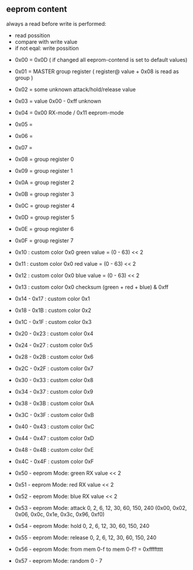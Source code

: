 eeprom content
--

always a read before write is performed:
+ read possition
+ compare with write value
+ if not eqal: write possition

   
- 0x00 = 0x0D ( if changed all eeprom-contend is set to default values)
- 0x01 = MASTER group register ( register@ value + 0x08 is read as group )
- 0x02 = some unknown attack/hold/release value
- 0x03 = value 0x00 - 0xff unknown
- 0x04 = 0x00 RX-mode / 0x11 eeprom-mode
- 0x05 = 
- 0x06 =
- 0x07 =
- 0x08 = group register 0
- 0x09 = group register 1
- 0x0A = group register 2
- 0x0B = group register 3
- 0x0C = group register 4
- 0x0D = group register 5
- 0x0E = group register 6
- 0x0F = group register 7

- 0x10 : custom color 0x0 green value = (0 - 63) << 2
- 0x11 : custom color 0x0 red   value = (0 - 63) << 2
- 0x12 : custom color 0x0 blue  value = (0 - 63) << 2
- 0x13 : custom color 0x0 checksum (green + red + blue) & 0xff 

- 0x14 - 0x17 : custom color 0x1
- 0x18 - 0x1B : custom color 0x2
- 0x1C - 0x1F : custom color 0x3
- 0x20 - 0x23 : custom color 0x4
- 0x24 - 0x27 : custom color 0x5
- 0x28 - 0x2B : custom color 0x6
- 0x2C - 0x2F : custom color 0x7
- 0x30 - 0x33 : custom color 0x8
- 0x34 - 0x37 : custom color 0x9
- 0x38 - 0x3B : custom color 0xA
- 0x3C - 0x3F : custom color 0xB
- 0x40 - 0x43 : custom color 0xC
- 0x44 - 0x47 : custom color 0xD
- 0x48 - 0x4B : custom color 0xE
- 0x4C - 0x4F : custom color 0xF

- 0x50 - eeprom Mode: green    RX value << 2
- 0x51 - eeprom Mode: red      RX value << 2
- 0x52 - eeprom Mode: blue     RX value << 2
- 0x53 - eeprom Mode: attack   0, 2, 6, 12, 30, 60, 150, 240  (0x00, 0x02, 0x06, 0x0c, 0x1e, 0x3c, 0x96, 0xf0)
- 0x54 - eeprom Mode: hold     0, 2, 6, 12, 30, 60, 150, 240
- 0x55 - eeprom Mode: release  0, 2, 6, 12, 30, 60, 150, 240
- 0x56 - eeprom Mode: from mem 0-f to mem 0-f? = 0xfffftttt
- 0x57 - eeprom Mode: random   0 - 7
